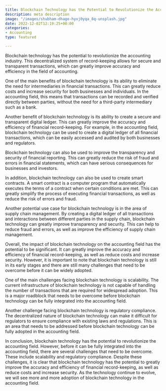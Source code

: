 ```yaml
---
title: Blockchain Technology has the Potential to Revolutionize the Accounting Field
description: meta description
image: "/images/shubham-dhage-hyxj0yqa_8q-unsplash.jpg"
date: 2022-12-02T12:19:25+00:00
categories:
- Accounting
type: featured

---
```

Blockchain technology has the potential to revolutionize the accounting industry. This decentralized system of record-keeping allows for secure and transparent transactions, which can greatly improve accuracy and efficiency in the field of accounting.

One of the main benefits of blockchain technology is its ability to eliminate the need for intermediaries in financial transactions. This can greatly reduce costs and increase security for both businesses and individuals. In the accounting field, this means that transactions can be recorded and verified directly between parties, without the need for a third-party intermediary such as a bank.

Another benefit of blockchain technology is its ability to create a secure and transparent digital ledger. This can greatly improve the accuracy and efficiency of financial record-keeping. For example, in the accounting field, blockchain technology can be used to create a digital ledger of all financial transactions, which can be easily accessed and audited by both businesses and regulators.

Blockchain technology can also be used to improve the transparency and security of financial reporting. This can greatly reduce the risk of fraud and errors in financial statements, which can have serious consequences for businesses and investors.

In addition, blockchain technology can also be used to create smart contracts. A smart contract is a computer program that automatically executes the terms of a contract when certain conditions are met. This can greatly simplify the process of executing financial transactions, as well as reduce the risk of errors and fraud.

Another potential use case for blockchain technology is in the area of supply chain management. By creating a digital ledger of all transactions and interactions between different parties in the supply chain, blockchain technology can greatly improve transparency and security. This can help to reduce fraud and errors, as well as improve the efficiency of supply chain management.

Overall, the impact of blockchain technology on the accounting field has the potential to be significant. It can greatly improve the accuracy and efficiency of financial record-keeping, as well as reduce costs and increase security. However, it is important to note that blockchain technology is still in its early stages and there are still many challenges that need to be overcome before it can be widely adopted.

One of the main challenges facing blockchain technology is scalability. The current infrastructure of blockchain technology is not capable of handling the number of transactions that are required for widespread adoption. This is a major roadblock that needs to be overcome before blockchain technology can be fully integrated into the accounting field.

Another challenge facing blockchain technology is regulatory compliance. The decentralized nature of blockchain technology can make it difficult for regulators to ensure compliance with existing laws and regulations. This is an area that needs to be addressed before blockchain technology can be fully adopted in the accounting field.

In conclusion, blockchain technology has the potential to revolutionize the accounting field. However, before it can be fully integrated into the accounting field, there are several challenges that need to be overcome. These include scalability and regulatory compliance. Despite these challenges, it is clear that blockchain technology has the potential to greatly improve the accuracy and efficiency of financial record-keeping, as well as reduce costs and increase security. As the technology continue to evolve, we will see more and more adoption of blockchain technology in the accounting field.